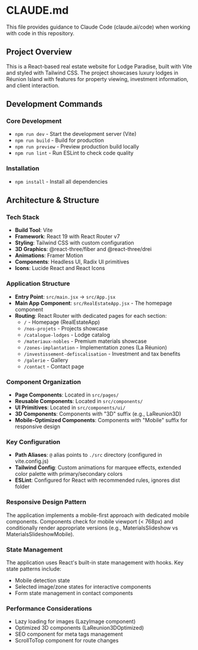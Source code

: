 # CLAUDE.md

This file provides guidance to Claude Code (claude.ai/code) when working with code in this repository.

## Project Overview

This is a React-based real estate website for Lodge Paradise, built with Vite and styled with Tailwind CSS. The project showcases luxury lodges in Réunion Island with features for property viewing, investment information, and client interaction.

## Development Commands

### Core Development
- `npm run dev` - Start the development server (Vite)
- `npm run build` - Build for production
- `npm run preview` - Preview production build locally
- `npm run lint` - Run ESLint to check code quality

### Installation
- `npm install` - Install all dependencies

## Architecture & Structure

### Tech Stack
- **Build Tool**: Vite
- **Framework**: React 19 with React Router v7
- **Styling**: Tailwind CSS with custom configuration
- **3D Graphics**: @react-three/fiber and @react-three/drei
- **Animations**: Framer Motion
- **Components**: Headless UI, Radix UI primitives
- **Icons**: Lucide React and React Icons

### Application Structure
- **Entry Point**: `src/main.jsx` → `src/App.jsx`
- **Main App Component**: `src/RealEstateApp.jsx` - The homepage component
- **Routing**: React Router with dedicated pages for each section:
  - `/` - Homepage (RealEstateApp)
  - `/nos-projets` - Projects showcase
  - `/catalogue-lodges` - Lodge catalog
  - `/materiaux-nobles` - Premium materials showcase
  - `/zones-implantation` - Implementation zones (La Réunion)
  - `/investissement-defiscalisation` - Investment and tax benefits
  - `/galerie` - Gallery
  - `/contact` - Contact page

### Component Organization
- **Page Components**: Located in `src/pages/`
- **Reusable Components**: Located in `src/components/`
- **UI Primitives**: Located in `src/components/ui/`
- **3D Components**: Components with "3D" suffix (e.g., LaReunion3D)
- **Mobile-Optimized Components**: Components with "Mobile" suffix for responsive design

### Key Configuration
- **Path Aliases**: `@` alias points to `./src` directory (configured in vite.config.js)
- **Tailwind Config**: Custom animations for marquee effects, extended color palette with primary/secondary colors
- **ESLint**: Configured for React with recommended rules, ignores dist folder

### Responsive Design Pattern
The application implements a mobile-first approach with dedicated mobile components. Components check for mobile viewport (< 768px) and conditionally render appropriate versions (e.g., MaterialsSlideshow vs MaterialsSlideshowMobile).

### State Management
The application uses React's built-in state management with hooks. Key state patterns include:
- Mobile detection state
- Selected image/zone states for interactive components
- Form state management in contact components

### Performance Considerations
- Lazy loading for images (LazyImage component)
- Optimized 3D components (LaReunion3DOptimized)
- SEO component for meta tags management
- ScrollToTop component for route changes